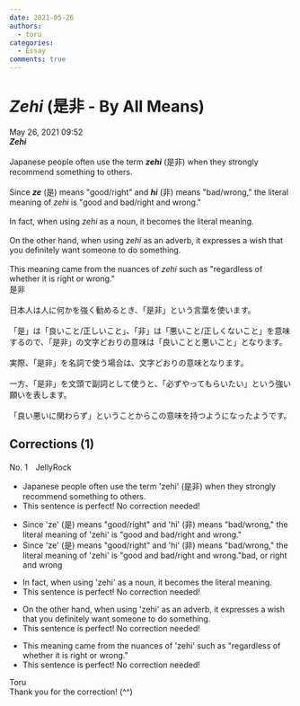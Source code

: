 ```yaml
---
date: 2021-05-26
authors:
  - toru
categories:
  - Essay
comments: true
---
```


# <strong><em>Zehi</strong></em> (是非 - By All Means)
<div class="date">May 26, 2021 09:52</div>
<div id="post"><div id="body_show_ori">
<strong><em>Zehi</strong></em><br/><br/>Japanese people often use the term <strong><em>zehi</em></strong> (是非) when they strongly recommend something to others.<br/><br/>Since <strong><em>ze</em></strong> (是) means "good/right" and <strong><em>hi</em></strong> (非) means "bad/wrong," the literal meaning of <em>zehi</em> is "good and bad/right and wrong."<br/><br/>In fact, when using <em>zehi</em> as a noun, it becomes the literal meaning.<br/><br/>On the other hand, when using <em>zehi</em> as an adverb, it expresses a wish that you definitely want someone to do something.<br/><br/>This meaning came from the nuances of <em>zehi</em> such as "regardless of whether it is right or wrong."
</div></div>

<!-- more -->

<div id="post_ja"><div id="body_show_mo">
是非<br/><br/>日本人は人に何かを強く勧めるとき、「是非」という言葉を使います。<br/><br/>「是」は「良いこと/正しいこと」、「非」は「悪いこと/正しくないこと」を意味するので、「是非」の文字どおりの意味は「良いことと悪いこと」となります。<br/><br/>実際、「是非」を名詞で使う場合は、文字どおりの意味となります。<br/><br/>一方、「是非」を文頭で副詞として使うと、「必ずやってもらいたい」という強い願いを表します。<br/><br/>「良い悪いに関わらず」ということからこの意味を持つようになったようです。
</div></div>

## Corrections (1)
<div id="block"><div class="first_name"> No. 1　<span class="just_name">JellyRock</span></div><div id="block2">
<ul class="correction_field">
<li class="incorrect">Japanese people often use the term 'zehi' (是非) when they strongly recommend something to others.</li>
<li class="corrected perfect">This sentence is perfect! No correction needed!</li>
</ul>
<ul class="correction_field">
<li class="incorrect">Since 'ze' (是) means "good/right" and 'hi' (非) means "bad/wrong," the literal meaning of 'zehi' is "good and bad/right and wrong."</li>
<li class="corrected correct">
Since 'ze' (是) means "good/right" and 'hi' (非) means "bad/wrong," the literal meaning of 'zehi' is "<span class="f_red">good and bad/right and wrong</span>."<span class="f_blue">bad, or right and wrong</span>
</li>
</ul>
<ul class="correction_field">
<li class="incorrect">In fact, when using 'zehi' as a noun, it becomes the literal meaning.</li>
<li class="corrected perfect">This sentence is perfect! No correction needed!</li>
</ul>
<ul class="correction_field">
<li class="incorrect">On the other hand, when using 'zehi' as an adverb, it expresses a wish that you definitely want someone to do something.</li>
<li class="corrected perfect">This sentence is perfect! No correction needed!</li>
</ul>
<ul class="correction_field">
<li class="incorrect">This meaning came from the nuances of 'zehi' such as "regardless of whether it is right or wrong."</li>
<li class="corrected perfect">This sentence is perfect! No correction needed!</li>
</ul>
</div><div class="name"><span class="just_name">Toru</span><br>
Thank you for the correction! (^^)
</div>
</div>
